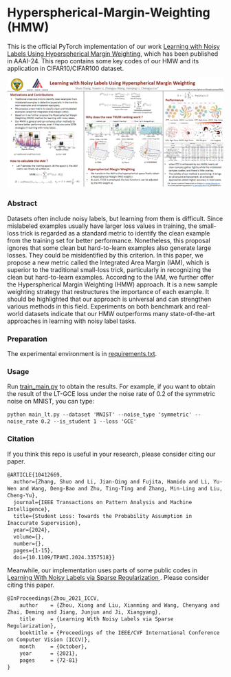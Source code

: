# Hyperspherical-Margin-Weighting (HMW)
This is the official PyTorch implementation of our work [Learning with Noisy Labels Using Hyperspherical Margin Weighting](https://assets.underline.io/lecture/92576/paper/d8dd287c7e8050f705e12e122847cdb0.pdf?Expires=1709020119&Signature=u-yG0NYH~LDQ-E1mYtHjivLzuNVTDqjD1Q3b4U~vTbFTRu9x2Y~~7Z7wBW8h3rQx7V9seEOVqFCESla4Kr7Akk8UZrwSf00DEioV-tCR1BvSza3pk8t3l2h4yS29r9iBPF6WC~IAQ0kO-2~Mw7q5f0lzpSLqooj6p0cYpCP1z8DdoVmRR9hRjjSCzPC3zPxI4yZuwIY0kr7bhnOsXP0X4WUmcf45rk1oIT9HDdwpPmVW~drxuOlPbeyiwGR6gmlH~a2R6hf~vKOv~kRb8OcA5ITEcZde~ZxFlg7g~wGczzA4l0fRqwvjhjg36djVFJcHlP2juf1uXQuZBlXOi2yXbw__&Key-Pair-Id=K2CNXR0DE4O7J0), which has been published in AAAI-24. This repo contains some key codes of our HMW and its application in CIFAR10/CIFAR100 dataset.<br>
<div align=center>
<img width="800" src="https://github.com/Zhangshuojackpot/HMW/blob/main/4766.png"/>
</div>

### Abstract
Datasets often include noisy labels, but learning from them is difficult. Since mislabeled examples usually have larger loss values in training, the small-loss trick is regarded as a standard metric to identify the clean example from the training set for better performance. Nonetheless, this proposal ignores that some clean but hard-to-learn examples also generate large losses. They could be misidentified by this criterion. In this paper, we propose a new metric called the Integrated Area Margin (IAM), which is superior to the traditional small-loss trick, particularly in recognizing the clean but hard-to-learn examples. According to the IAM, we further offer the Hyperspherical Margin Weighting (HMW) approach. It is a new sample weighting strategy that restructures the importance of each example. It should be highlighted that our approach is universal and can strengthen various methods in this field. Experiments on both benchmark and real-world datasets indicate that our HMW outperforms many state-of-the-art approaches in learning with noisy label tasks.

### Preparation
The experimental environment is in [requirements.txt](https://github.com/Zhangshuojackpot/Student-Loss/blob/main/requirements.txt).<br>

### Usage
Run [train_main.py](https://github.com/Zhangshuojackpot/Student-Loss/blob/main/codes_upload_real/main_lt.py) to obtain the results. For example, if you want to obtain the result of the LT-GCE loss under the noise rate of 0.2 of the symmetric noise on MNIST, you can type:<br>
```
python main_lt.py --dataset 'MNIST' --noise_type 'symmetric' --noise_rate 0.2 --is_student 1 --loss 'GCE'
```

### Citation
If you think this repo is useful in your research, please consider citing our paper.
```
@ARTICLE{10412669,
  author={Zhang, Shuo and Li, Jian-Qing and Fujita, Hamido and Li, Yu-Wen and Wang, Deng-Bao and Zhu, Ting-Ting and Zhang, Min-Ling and Liu, Cheng-Yu},
  journal={IEEE Transactions on Pattern Analysis and Machine Intelligence}, 
  title={Student Loss: Towards the Probability Assumption in Inaccurate Supervision}, 
  year={2024},
  volume={},
  number={},
  pages={1-15},
  doi={10.1109/TPAMI.2024.3357518}}
```
Meanwhile, our implementation uses parts of some public codes in [Learning With Noisy Labels via Sparse Regularization
](https://openaccess.thecvf.com/content/ICCV2021/html/Zhou_Learning_With_Noisy_Labels_via_Sparse_Regularization_ICCV_2021_paper.html). Please consider citing this paper.
```
@InProceedings{Zhou_2021_ICCV,
    author    = {Zhou, Xiong and Liu, Xianming and Wang, Chenyang and Zhai, Deming and Jiang, Junjun and Ji, Xiangyang},
    title     = {Learning With Noisy Labels via Sparse Regularization},
    booktitle = {Proceedings of the IEEE/CVF International Conference on Computer Vision (ICCV)},
    month     = {October},
    year      = {2021},
    pages     = {72-81}
}
```
